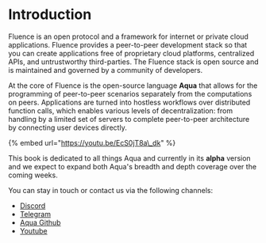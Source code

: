 # Introduction

Fluence is an open protocol and a framework for internet or private cloud applications. Fluence provides a peer-to-peer development stack so that you can create applications free of proprietary cloud platforms, centralized APIs, and untrustworthy third-parties. The Fluence stack is open source and is maintained and governed by a community of developers.

At the core of Fluence is the open-source language **Aqua** that allows for the programming of peer-to-peer scenarios separately from the computations on peers. Applications are turned into hostless workflows over distributed function calls, which enables various levels of decentralization: from handling by a limited set of servers to complete peer-to-peer architecture by connecting user devices directly.

{% embed url="https://youtu.be/EcS0jT8a\_dk" %}

This book is dedicated to all things Aqua and currently in its **alpha** version and we expect to expand both Aqua's breadth and depth coverage over the coming weeks. 

You can stay in touch or contact us via the following channels: 

* [Discord](https://discord.gg/)
* [Telegram](https://t.me/fluence_project)
* [Aqua Github](https://github.com/fluencelabs/aqua)
* [Youtube](https://www.youtube.com/channel/UC3b5eFyKRFlEMwSJ1BTjpbw)







